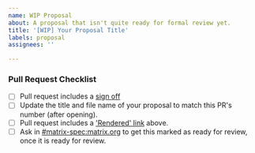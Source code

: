 ```yaml
---
name: WIP Proposal
about: A proposal that isn't quite ready for formal review yet.
title: '[WIP] Your Proposal Title'
labels: proposal
assignees: ''

---
```


<!-- Put your "rendered" link here -->

### Pull Request Checklist

<!-- Please read CONTRIBUTING.md before submitting your pull request -->

* [ ] Pull request includes a [sign off](https://github.com/matrix-org/matrix-spec-proposals/blob/master/CONTRIBUTING.md#sign-off)
* [ ] Update the title and file name of your proposal to match this PR's number (after opening).
* [ ] Pull request includes a ['Rendered' link](https://matrix.org/docs/spec/proposals#process) above.
* [ ] Ask in [#matrix-spec:matrix.org](https://matrix.to/#/#matrix-spec:matrix.org) to get this marked as ready for review, once it is ready for review.
